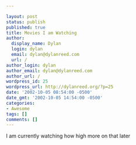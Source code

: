 ```yaml
---

layout: post
status: publish
published: true
title: Movies I am Watching
author:
  display_name: Dylan
  login: dylan
  email: dylan@dylanreed.com
  url: /
author_login: dylan
author_email: dylan@dylanreed.com
author_url: /
wordpress_id: 25
wordpress_url: http://dylanreed.org/?p=25
date: '2002-10-05 08:54:00 -0500'
date_gmt: '2002-10-05 14:54:00 -0500'
categories:
- Awesome
tags: []
comments: []
---
```


I am currently watching how high more on that later
